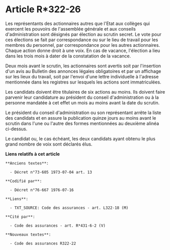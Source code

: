 # Article R*322-26

Les représentants des actionnaires autres que l'Etat aux collèges qui exercent les pouvoirs de l'assemblée générale et aux
conseils d'administration sont désignés par élection au scrutin secret. Le vote pour ces élections se fait par correspondance
ou sur le lieu de travail pour les membres du personnel, par correspondance pour les autres actionnaires. Chaque action donne
droit à une voix. En cas de vacance, l'élection a lieu dans les trois mois à dater de la constatation de la vacance.

Deux mois avant le scrutin, les actionnaires sont avertis soit par l'insertion d'un avis au Bulletin des annonces légales
obligatoires et par un affichage sur les lieux du travail, soit par l'envoi d'une lettre individuelle à l'adresse mentionnée
dans les registres sur lesquels les actions sont immatriculées.

Les candidats doivent être titulaires de six actions au moins. Ils doivent faire parvenir leur candidature au président du
conseil d'administration ou à la personne mandatée à cet effet un mois au moins avant la date du scrutin.

Le président du conseil d'administration ou son représentant arrête la liste des candidats et en assure la publication quinze
jours au moins avant le scrutin dans l'une ou l'autre des formes mentionnées au deuxième alinéa ci-dessus.

Le candidat ou, le cas échéant, les deux candidats ayant obtenu le plus grand nombre de voix sont déclarés élus.

**Liens relatifs à cet article**

	**Anciens textes**:

	  - Décret n°73-605 1973-07-04 art. 13

	**Codifié par**:

	  - Décret n°76-667 1976-07-16

	**Liens**:

	  - TXT_SOURCE: Code des assurances - art. L322-18 (M)

	**Cité par**:

	  - Code des assurances - art. R*431-6-2 (V)

	**Nouveaux textes**:

	  - Code des assurances R322-22
